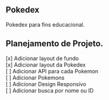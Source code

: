 ## Pokedex
Pokedex para fins educacional.

## Planejamento de Projeto.

[x] Adicionar layout de fundo<br>
[x] Adicionar layout da Pokedex<br>
[ ] Adicionar API para cada Pokemon<br>
[ ] Adicionar Pokemons<br>
[ ] Adicionar Design Responsivo<br>
[ ] Adicionar busca por nome ou ID<br>
